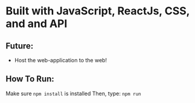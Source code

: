 # Built with JavaScript, ReactJs, CSS, and and API
## Future:
- Host the web-application to the web!

## How To Run:
Make sure `npm install` is installed
Then, type: `npm run`
